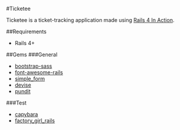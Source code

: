 #Ticketee

Ticketee is a ticket-tracking application made using [Rails 4 In Action](https://www.manning.com/books/rails-4-in-action).

##Requirements
* Rails 4+

##Gems
###General
* [bootstrap-sass](https://github.com/twbs/bootstrap-sass)
* [font-awesome-rails](https://github.com/bokmann/font-awesome-rails)
* [simple_form](https://github.com/plataformatec/simple_form)
* [devise](https://github.com/plataformatec/devise)
* [pundit](https://github.com/elabs/pundit)

###Test
* [capybara](https://github.com/jnicklas/capybara)
* [factory_girl_rails](https://github.com/thoughtbot/factory_girl_rails)
